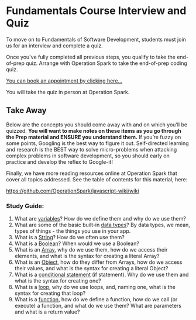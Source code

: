 # Fundamentals Course Interview and Quiz

To move on to Fundamentals of Software Development, students must join us for an interview and complete a quiz.

Once you've fully completed all previous steps, you qualify to take the end-of-prep quiz. Arrange with Operation Spark to take the end-of-prep coding quiz.

<a href="https://operationspark-prep.youcanbook.me/">You can book an appointment by clicking here...</a>

You will take the quiz in person at Operation Spark.


## Take Away

Below are the concepts you should come away with and on which you’ll be quizzed.  **You will want to make notes on these items as you go through the Prep material and ENSURE you understand them.**  If you’re fuzzy on some points, Googling is the best way to figure it out.  Self-directed learning and research is the BEST way to solve micro-problems when attacking complex problems in software development, so you should early on practice and develop the reflex to Google-it!

Finally, we have more reading resources online at Operation Spark that cover all topics addressed.  See the table of contents for this material, here:

https://github.com/OperationSpark/javascript-wiki/wiki

### Study Guide:


1. What are [variables](http://www.w3schools.com/js/js_variables.asp)? How do we define them and why do we use them?
2. What are some of the basic built-in [data types](http://www.w3schools.com/js/js_datatypes.asp)? By data types, we mean, types of things - the things you use in your app.
3. What is a [String](http://www.w3schools.com/jsref/jsref_obj_string.asp)? How do we often use them?
4. What is a [Boolean](http://www.w3schools.com/js/js_booleans.asp)? When would we use a Boolean?
5. What is an [Array](http://www.w3schools.com/js/js_arrays.asp), why do we use them, how do we access their elements, and what is the syntax for creating a literal Array?
6. What is an [Object](http://www.w3schools.com/js/js_object_definition.asp), how do they differ from Arrays, how do we access their values, and what is the syntax for creating a literal Object?
7. What is a [conditional statement](http://www.w3schools.com/js/js_if_else.asp) (if statement). Why do we use them and what is the syntax for creating one?
8. What is a [loop](http://www.w3schools.com/js/js_loop_for.asp), why do we use loops, and, naming one, what is the syntax for creating that loop?
9. What is a [function](http://www.w3schools.com/js/js_functions.asp), how do we define a function, how do we call (or execute) a function, and what do we use them?  What are parameters and what is a return value?


